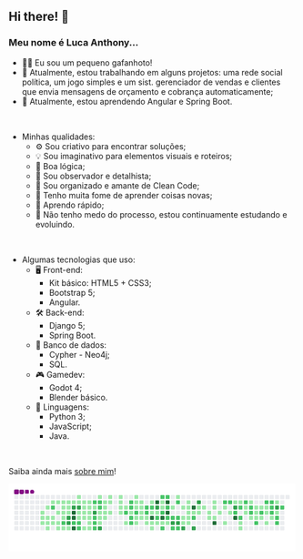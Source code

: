 ## Hi there! 👋
### Meu nome é Luca Anthony...

- 🦗🖖 Eu sou um pequeno gafanhoto!
- 🔭 Atualmente, estou trabalhando em alguns projetos: uma rede social política, um jogo simples e um sist. gerenciador de vendas e clientes que envia mensagens de orçamento e cobrança automaticamente;
- 🌱 Atualmente, estou aprendendo Angular e Spring Boot.
<br>

- Minhas qualidades:
  - ⚙️ Sou criativo para encontrar soluções;
  - 💡 Sou imaginativo para elementos visuais e roteiros;
  - 🧠 Boa lógica;
  - 👀 Sou observador e detalhista;
  - 🧹 Sou organizado e amante de Clean Code;
  - 📖 Tenho muita fome de aprender coisas novas;
  - 🤯 Aprendo rápido;
  - 💪 Não tenho medo do processo, estou continuamente estudando e evoluindo.
<br>

- Algumas tecnologias que uso:
  - 🖥️ Front-end:
    - Kit básico: HTML5 + CSS3;
    - Bootstrap 5;
    - Angular.
  - 🛠️ Back-end:
    - Django 5;
    - Spring Boot.
  - 💾 Banco de dados:
    - Cypher - Neo4j;
    - SQL.
  - 🎮 Gamedev:
    - Godot 4;
    - Blender básico.
  - 📝 Linguagens:
    - Python 3;
    - JavaScript;
    - Java.
<br>

Saiba ainda mais [sobre mim](https://antth-luca.github.io/)!
<br>

![snake gif](https://github.com/antth-Luca/antth-Luca/blob/output/github-contribution-grid-snake.gif)
